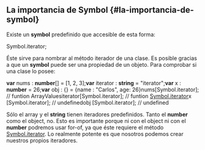 ## La importancia de Symbol {#la-importancia-de-symbol}

Existe un **symbol** predefinido que accesible de esta forma:

Symbol.iterator;

Éste sirve para nombrar al método iterador de una clase. Es posible gracias a que un **symbol** puede ser una propiedad de un objeto. Para comprobar si una clase lo posee:

**var** nums : **number**[] = [1, 2, 3];**var** iterator : **string** = "iterator";**var** x : **number** = 26;**var** obj : {} = {name : "Carlos", age: 26}nums[Symbol.iterator]; // funtion ArrayValuesiterator[Symbol.iterator]; // funtion [Symbol.iterator]()x [Symbol.iterator]; // undefinedobj [Symbol.iterator]; // undefined

Sólo el array y el **string** tienen iteradores predefinidos. Tanto el **number** como el object, no. Esto es importante porque ni con el object ni con el **number** podremos usar for-of, ya que éste requiere el método [Symbol.iterator](). Lo realmente potente es que nosotros podemos crear nuestros propios iteradores.